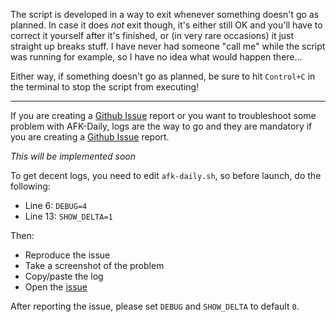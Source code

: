 The script is developed in a way to exit whenever something doesn't go as planned. In case it does *not* exit though, it's either still OK and you'll have to correct it yourself after it's finished, or (in very rare occasions) it just straight up breaks stuff. I have never had someone "call me" while the script was running for example, so I have no idea what would happen there...

Either way, if something doesn't go as planned, be sure to hit `Control+C` in the terminal to stop the script from executing!

<hr>

If you are creating a [Github Issue](https://github.com/zebscripts/AFK-Daily/issues) report or you want to troubleshoot some problem with AFK-Daily, logs are the way to go and they are mandatory if you are creating a [Github Issue](https://github.com/zebscripts/AFK-Daily/issues) report.

*This will be implemented soon*

To get decent logs, you need to edit `afk-daily.sh`, so before launch, do the following:

- Line 6: `DEBUG=4`
- Line 13: `SHOW_DELTA=1`

Then:

- Reproduce the issue
- Take a screenshot of the problem
- Copy/paste the log
- Open the [issue](https://github.com/zebscripts/AFK-Daily/issues)

After reporting the issue, please set `DEBUG` and `SHOW_DELTA` to default `0`.
